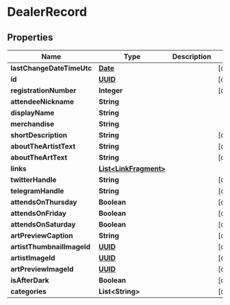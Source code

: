 
# DealerRecord

## Properties
Name | Type | Description | Notes
------------ | ------------- | ------------- | -------------
**lastChangeDateTimeUtc** | [**Date**](Date.md) |  |  [optional]
**id** | [**UUID**](UUID.md) |  |  [optional]
**registrationNumber** | **Integer** |  |  [optional]
**attendeeNickname** | **String** |  | 
**displayName** | **String** |  | 
**merchandise** | **String** |  | 
**shortDescription** | **String** |  |  [optional]
**aboutTheArtistText** | **String** |  |  [optional]
**aboutTheArtText** | **String** |  |  [optional]
**links** | [**List&lt;LinkFragment&gt;**](LinkFragment.md) |  | 
**twitterHandle** | **String** |  |  [optional]
**telegramHandle** | **String** |  |  [optional]
**attendsOnThursday** | **Boolean** |  |  [optional]
**attendsOnFriday** | **Boolean** |  |  [optional]
**attendsOnSaturday** | **Boolean** |  |  [optional]
**artPreviewCaption** | **String** |  |  [optional]
**artistThumbnailImageId** | [**UUID**](UUID.md) |  |  [optional]
**artistImageId** | [**UUID**](UUID.md) |  |  [optional]
**artPreviewImageId** | [**UUID**](UUID.md) |  |  [optional]
**isAfterDark** | **Boolean** |  |  [optional]
**categories** | **List&lt;String&gt;** |  |  [optional]



